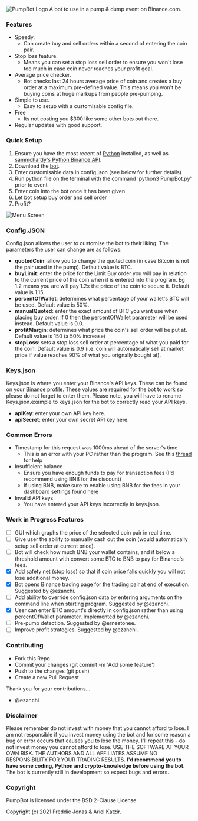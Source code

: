 ![PumpBot Logo](https://github.com/fj317/PumpBot/blob/master/resources/logo.jpg)
 A bot to use in a pump & dump event on Binance.com.
  
 ### Features
 - Speedy. 
   - Can create buy and sell orders within a second of entering the coin pair.
 - Stop loss feature. 
   - Means you can set a stop loss sell order to ensure you won't lose too much in case coin never reaches your profit goal.
 - Average price checker. 
   - Bot checks last 24 hours average price of coin and creates a buy order at a maximum pre-defined value. This means you won't be buying coins at huge markups from people pre-pumping.
 - Simple to use.
   - Easy to setup with a customisable config file.
 - Free
   - Its not costing you $300 like some other bots out there.
 - Regular updates with good support. 
    
### Quick Setup
 1. Ensure you have the most recent of [Python](https://www.python.org/downloads/) installed, as well as [sammchardy's Python Binance API](https://github.com/sammchardy/python-binance).
 2. Download the [bot](https://github.com/fj317/PumpBot/archive/master.zip).
 3. Enter customisable data in config.json (see below for further details)
 4. Run python file on the terminal with the command 'python3 PumpBot.py' prior to event
 5. Enter coin into the bot once it has been given
 6. Let bot setup buy order and sell order 
 7. Profit?

![Menu Screen](https://github.com/fj317/PumpBot/blob/master/resources/menuScreen.png)  
 
 ### Config.JSON
 Config.json allows the user to customise the bot to their liking. The parameters the user can change are as follows: 
  - **quotedCoin**: allow you to change the quoted coin (in case Bitcoin is not the pair used in the pump). Default value is BTC.
 - **buyLimit**: enter the price for the Limit Buy order you will pay in relation to the current price of the coin when it is entered into the program. Eg 1.2 means you are will pay 1.2x the price of the coin to secure it. Default value is 1.15.
 - **percentOfWallet**: determines what percentage of your wallet's BTC will be used. Default value is 50%.
 - **manualQuoted**: enter the exact amount of BTC you want use when placing buy order. If 0 then the percentOfWallet parameter will be used instead. Default value is 0.0.
 - **profitMargin**: determines what price the coin's sell order will be put at. Default value is 150 (a 50% increase)
 - **stopLoss**: sets a stop loss sell order at percentage of what you paid for the coin. Default value is 0.9 (i.e. coin will automatically sell at market price if value reaches 90% of what you orignally bought at).
 
### Keys.json
 Keys.json is where you enter your Binance's API keys. These can be found on your [Binance profile](https://www.binance.com/en/support/articles/360002502072). These values are required for the bot to work so please do not forget to enter them. Please note, you will have to rename Keys.json.example to keys.json for the bot to correctly read your API keys.
 - **apiKey**: enter your own API key here.
 - **apiSecret**: enter your own secret API key here.

### Common Errors
- Timestamp for this request was 1000ms ahead of the server's time
  - This is an error with your PC rather than the program. See this [thread](https://github.com/yasinkuyu/binance-trader/issues/63#issuecomment-355857901) for help
- Insufficient balance
  - Ensure you have enough funds to pay for transaction fees (I'd recommend using BNB for the discount)
  - If using BNB, make sure to enable using BNB for the fees in your dashboard settings found [here](https://www.binance.com/en/my/dashboard)
- Invalid API keys
  - You have entered your API keys incorrectly in keys.json.
 
 
 ### Work in Progress Features
 - [ ] GUI which graphs the price of the selected coin pair in real time. 
 - [ ] Give user the ability to manually cash out the coin (would automatically setup sell order at current price).
 - [ ] Bot will check how much BNB your wallet contains, and if below a threshold amount with convert some BTC to BNB to pay for Binance's fees.
 - [x] Add safety net (stop loss) so that if coin price falls quickly you will not lose additional money.
 - [x] Bot opens Binance trading page for the trading pair at end of execution. Suggested by @ezanchi.
 - [ ] Add ability to override config.json data by entering arguments on the command line when starting program. Suggested by @ezanchi.
 - [x] User can enter BTC amount's directly in config.json rather than using percentOfWallet parameter. Implemented by @ezanchi.
 - [ ] Pre-pump detection. Suggested by @ernestonee.
 - [ ] Improve profit strategies. Suggested by @ezanchi. 
 
 ### Contributing
 - Fork this Repo
 - Commit your changes (git commit -m 'Add some feature')
 - Push to the changes (git push)
 - Create a new Pull Request
 
Thank you for your contributions...
- @ezanchi

 ### Disclaimer
 Please remember do not invest with money that you cannot afford to lose. I am not responsible if you invest money using the bot and for some reason a bug or error occurs that causes you to lose the money. I'll repeat this - do not invest money you cannot afford to lose. USE THE SOFTWARE AT YOUR OWN RISK. THE AUTHORS AND ALL AFFILIATES ASSUME NO RESPONSIBILITY FOR YOUR TRADING RESULTS. **I'd recommend you to have some coding, Python and crypto-knowledge before using the bot.** The bot is currently still in development so expect bugs and errors.
 
 ### Copyright

PumpBot is licensed under the BSD 2-Clause License.

Copyright (c) 2021 Freddie Jonas & Ariel Katzir.
